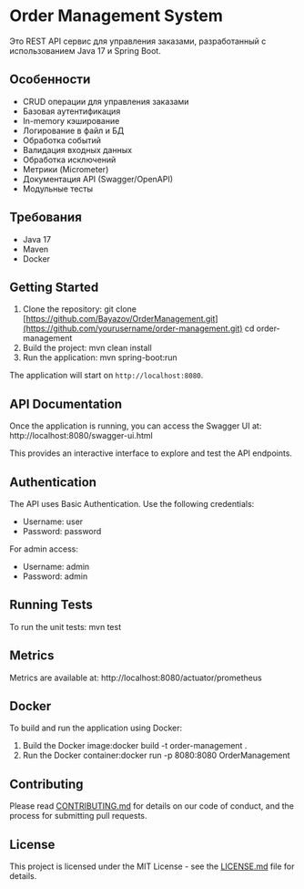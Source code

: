 # Order Management System

Это REST API сервис для управления заказами, разработанный с использованием Java 17 и Spring Boot.

## Особенности

- CRUD операции для управления заказами
- Базовая аутентификация
- In-memory кэширование
- Логирование в файл и БД
- Обработка событий
- Валидация входных данных
- Обработка исключений
- Метрики (Micrometer)
- Документация API (Swagger/OpenAPI)
- Модульные тесты

## Требования

- Java 17
- Maven
- Docker 

## Getting Started

1. Clone the repository: git clone [https://github.com/Bayazov/OrderManagement.git](https://github.com/yourusername/order-management.git)
   cd order-management
2. Build the project: mvn clean install
3. Run the application: mvn spring-boot:run


The application will start on `http://localhost:8080`.

## API Documentation

Once the application is running, you can access the Swagger UI at:
http://localhost:8080/swagger-ui.html

This provides an interactive interface to explore and test the API endpoints.

## Authentication

The API uses Basic Authentication. Use the following credentials:

- Username: user
- Password: password

For admin access:

- Username: admin
- Password: admin

## Running Tests

To run the unit tests:
mvn test

## Metrics

Metrics are available at:
http://localhost:8080/actuator/prometheus


## Docker

To build and run the application using Docker:

1. Build the Docker image:docker build -t order-management .
2. Run the Docker container:docker run -p 8080:8080 OrderManagement

## Contributing

Please read [CONTRIBUTING.md](CONTRIBUTING.md) for details on our code of conduct, and the process for submitting pull requests.

## License

This project is licensed under the MIT License - see the [LICENSE.md](LICENSE.md) file for details.